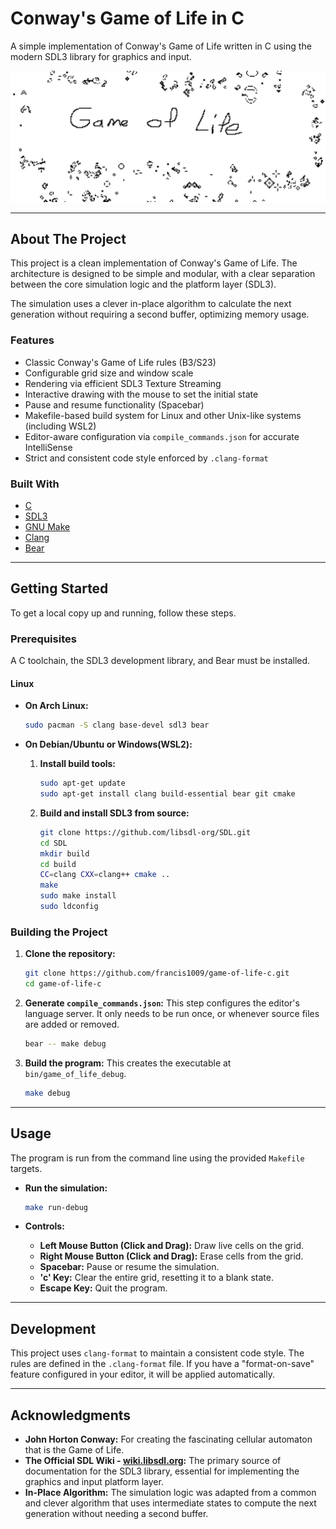 # Conway's Game of Life in C

A simple implementation of Conway's Game of Life written in C using the modern SDL3 library for graphics and input.

![Game Of Life](images/game.png)

---

## About The Project

This project is a clean implementation of Conway's Game of Life. The architecture is designed to be simple and modular, with a clear separation between the core simulation logic and the platform layer (SDL3).

The simulation uses a clever in-place algorithm to calculate the next generation without requiring a second buffer, optimizing memory usage.

### Features

- Classic Conway's Game of Life rules (B3/S23)
- Configurable grid size and window scale
- Rendering via efficient SDL3 Texture Streaming
- Interactive drawing with the mouse to set the initial state
- Pause and resume functionality (Spacebar)
- Makefile-based build system for Linux and other Unix-like systems (including WSL2)
- Editor-aware configuration via `compile_commands.json` for accurate IntelliSense
- Strict and consistent code style enforced by `.clang-format`

### Built With

- [C](<https://en.wikipedia.org/wiki/C_(programming_language)>)
- [SDL3](https://wiki.libsdl.org/)
- [GNU Make](https://www.gnu.org/software/make/)
- [Clang](https://clang.llvm.org/)
- [Bear](https://github.com/rizsotto/Bear)

---

## Getting Started

To get a local copy up and running, follow these steps.

### Prerequisites

A C toolchain, the SDL3 development library, and Bear must be installed.

#### Linux

- **On Arch Linux:**

  ```sh
  sudo pacman -S clang base-devel sdl3 bear
  ```

- **On Debian/Ubuntu or Windows(WSL2):**
  1.  **Install build tools:**
      ```bash
      sudo apt-get update
      sudo apt-get install clang build-essential bear git cmake
      ```
  2.  **Build and install SDL3 from source:**
      ```bash
      git clone https://github.com/libsdl-org/SDL.git
      cd SDL
      mkdir build
      cd build
      CC=clang CXX=clang++ cmake ..
      make
      sudo make install
      sudo ldconfig
      ```

### Building the Project

1.  **Clone the repository:**

    ```bash
    git clone https://github.com/francis1009/game-of-life-c.git
    cd game-of-life-c
    ```

2.  **Generate `compile_commands.json`:**
    This step configures the editor's language server. It only needs to be run once, or whenever source files are added or removed.

    ```bash
    bear -- make debug
    ```

3.  **Build the program:**
    This creates the executable at `bin/game_of_life_debug`.
    ```bash
    make debug
    ```

---

## Usage

The program is run from the command line using the provided `Makefile` targets.

- **Run the simulation:**

  ```bash
  make run-debug
  ```

- **Controls:**
  - **Left Mouse Button (Click and Drag):** Draw live cells on the grid.
  - **Right Mouse Button (Click and Drag):** Erase cells from the grid.
  - **Spacebar:** Pause or resume the simulation.
  - **'c' Key:** Clear the entire grid, resetting it to a blank state.
  - **Escape Key:** Quit the program.

---

## Development

This project uses `clang-format` to maintain a consistent code style. The rules are defined in the `.clang-format` file. If you have a "format-on-save" feature configured in your editor, it will be applied automatically.

---

## Acknowledgments

- **John Horton Conway:** For creating the fascinating cellular automaton that is the Game of Life.
- **The Official SDL Wiki - [wiki.libsdl.org](https://wiki.libsdl.org/):** The primary source of documentation for the SDL3 library, essential for implementing the graphics and input platform layer.
- **In-Place Algorithm:** The simulation logic was adapted from a common and clever algorithm that uses intermediate states to compute the next generation without needing a second buffer.
